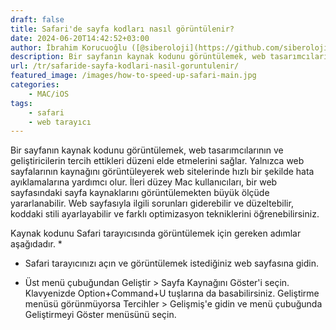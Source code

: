 ```yaml
---
draft: false
title: Safari'de sayfa kodları nasıl görüntülenir?
date: 2024-06-20T14:42:52+03:00
author: İbrahim Korucuoğlu ([@siberoloji](https://github.com/siberoloji))
description: Bir sayfanın kaynak kodunu görüntülemek, web tasarımcılarının ve geliştiricilerin tercih ettikleri düzeni elde etmelerini sağlar.
url: /tr/safaride-sayfa-kodlari-nasil-goruntulenir/
featured_image: /images/how-to-speed-up-safari-main.jpg
categories:
    - MAC/iOS
tags:
    - safari
    - web tarayıcı
---
```

Bir sayfanın kaynak kodunu görüntülemek, web tasarımcılarının ve geliştiricilerin tercih ettikleri düzeni elde etmelerini sağlar. Yalnızca web sayfalarının kaynağını görüntüleyerek web sitelerinde hızlı bir şekilde hata ayıklamalarına yardımcı olur. İleri düzey Mac kullanıcıları, bir web sayfasındaki sayfa kaynaklarını görüntülemekten büyük ölçüde yararlanabilir. Web sayfasıyla ilgili sorunları giderebilir ve düzeltebilir, koddaki stili ayarlayabilir ve farklı optimizasyon tekniklerini öğrenebilirsiniz.

Kaynak kodunu Safari tarayıcısında görüntülemek için gereken adımlar aşağıdadır.
* 
* Safari tarayıcınızı açın ve görüntülemek istediğiniz web sayfasına gidin.

* Üst menü çubuğundan Geliştir > Sayfa Kaynağını Göster'i seçin. Klavyenizde Option+Command+U tuşlarına da basabilirsiniz.
Geliştirme menüsü görünmüyorsa Tercihler > Gelişmiş'e gidin ve menü çubuğunda Geliştirmeyi Göster menüsünü seçin.
